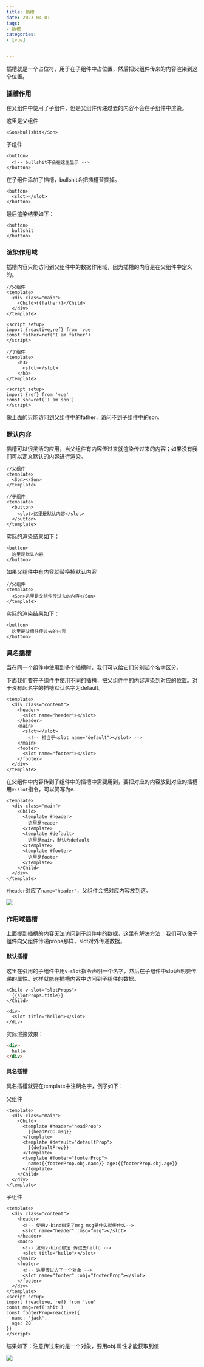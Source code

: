 ```yaml
---
title: 插槽
date: 2023-04-01
tags:
- 插槽
categories:
- [vue]


---
```


插槽就是一个占位符，用于在子组件中占位置，然后把父组件传来的内容渲染到这个位置。

### 插槽作用

在父组件中使用了子组件，但是父组件传递过去的内容不会在子组件中渲染。

这里是父组件

```template
<Son>bullshit</Son>
```

子组件

```vue
<button>
  <!-- bullshit不会在这里显示 -->
</button>
```

在子组件添加了插槽<slot></slot>，bullshit会把插槽替换掉。

```vue
<button>
  <slot></slot>
</button>
```

最后渲染结果如下：

```vue
<button>
  bullshit
</button>
```

### 渲染作用域

插槽内容只能访问到父组件中的数据作用域，因为插槽的内容是在父组件中定义的。

```vue
//父组件
<template>
  <div class="main">
    <Child>{{father}}</Child>
  </div>
</template>

<script setup>
import {reactive,ref} from 'vue'
const father=ref('I am father')
</script>
```

```vue
//子组件
<template>
    <h3>
      <slot></slot>
    </h3>
</template>

<script setup>
import {ref} from 'vue'
const son=ref('I am son')
</script>
```

像上面的<Child></Child>只能访问到父组件中的father，访问不到子组件中的son.

### 默认内容

插槽可以很灵活的应用，当父组件有内容传过来就渲染传过来的内容；如果没有我们可以定义默认的内容进行渲染。

```vue
//父组件
<template>
  <Son></Son>
</template>
```

```vue
//子组件
<template>
  <button>
    <slot>这里是默认内容</slot>  
  </button>
</template>
```

实际的渲染结果如下：

```vue
<button>
  这里是默认内容
</button>
```

如果父组件中有内容就替换掉默认内容

```vue
//父组件
<template>
  <Son>这里是父组件传过去的内容</Son>
</template>
```

实际的渲染结果如下：

```vue
<button>
  这里是父组件传过去的内容
</button>
```

### 具名插槽

当在同一个组件中使用到多个插槽时，我们可以给它们分别起个名字区分。

下面我们要在子组件中使用不同的插槽，把父组件中的内容渲染到对应的位置。对于没有起名字的插槽默认名字为default。

```vue
<template>
  <div class="content">
    <header>
      <slot name="header"></slot>
    </header>
    <main>
      <slot></slot>
        <!-- 相当于<slot name="default"></slot> -->
    </main>
    <footer>
      <slot name="footer"></slot>
    </footer>
  </div>
</template>
```

在父组件中内容传到子组件中的插槽中需要用到<template></template>，要把对应的内容放到对应的插槽用`v-slot`指令，可以简写为`#`.

```vue
<template>
  <div class="main">
    <Child>
      <template #header>
        这里是header
      </template>
      <template #default>
        这里是main，默认为default
      </template>
      <template #footer>
        这里是footer
      </template>
    </Child>
  </div>
</template>
```

`#header`对应了`name="header"`，父组件会把对应内容放到这。

![](https://dong-image.oss-cn-guangzhou.aliyuncs.com/image/Inkedslot.jpg)

### 作用域插槽

上面提到插槽的内容无法访问到子组件中的数据，这里有解决方法：我们可以像子组件向父组件传递props那样，slot对外传递数据。

#### 默认插槽

这里在引用的子组件中用`v-slot`指令声明一个名字，然后在子组件中slot声明要传递的属性。这样就能在插槽内容中访问到子组件的数据。

```vue
<Child v-slot="slotProps">
  {{slotProps.title}}
</Child>
```

```vue
<div>
  <slot title="hello"></slot>
</div>
```

实际渲染效果：

```html
<div>
  hello
</div>
```

#### 具名插槽

具名插槽就要在template中注明名字，例子如下：

父组件

```vue
<template>
  <div class="main">
    <Child>
      <template #header="headProp">
        {{headProp.msg}}
      </template>
      <template #default="defaultProp">
        {{defaultProp}}
      </template>
      <template #footer="footerProp">
        name:{{footerProp.obj.name}} age:{{footerProp.obj.age}}
      </template>
    </Child>
  </div>
</template>
```

子组件

```vue
<template>
  <div class="content">
    <header>
      <!-- 使用v-bind绑定了msg msg是什么就传什么-->
      <slot name="header" :msg="msg"></slot>
    </header>
    <main>
      <!-- 没有v-bind绑定 传过去hello -->
      <slot title="hello"></slot>
    </main>
    <footer>
      <!-- 这里传过去了一个对象 -->
      <slot name="footer" :obj="footerProp"></slot>
    </footer>
  </div>
</template>
<script setup>
import {reactive, ref} from 'vue'
const msg=ref('shit')
const footerProp=reactive({
  name: 'jack',
  age: 20
})
</script>
```

结果如下：注意传过来的是一个对象，要用obj.属性才能获取到值

![](https://dong-image.oss-cn-guangzhou.aliyuncs.com/image/image-20230401140156907.png)